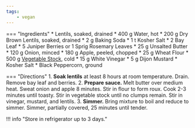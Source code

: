 ```yaml
---
tags:
    - vegan
---
```

=== "Ingredients"
    * Lentils, soaked, drained
        * 400 g Water, hot
        * 200 g Dry Brown Lentils, soaked, drained
        * 2 g Baking Soda
        * 1 t Kosher Salt
        * 2 Bay Leaf
        * 5 Juniper Berries or 1 Sprig Rosemary Leaves
    * 25 g Unsalted Butter
    * 120 g Onion, minced
    * 180 g Apple, peeled, chopped
    * 25 g Wheat Flour
    * 500 g [Vegetable Stock](../../soups/stocks/vegetable-stock.md), cold
    * 15 g White Vinegar
    * 5 g Dijon Mustard
    * Kosher Salt
    * Black Peppercorn, ground

=== "Directions"
    1. **Soak lentils** at least 8 hours at room temperature. Drain. Remove bay leaf and berries.
    2. **Prepare sauce.** Melt butter over medium heat. Sweat onion and apple 8 minutes. Stir in flour to form roux. Cook 2-3 minutes until toasty. Stir in vegetable stock until no clumps remain. Stir in vinegar, mustard, and lentils.
    3. **Simmer.** Bring mixture to boil and reduce to simmer. Simmer, partially covered, 25 minutes until tender.

!!! info "Store in refrigerator up to 3 days."

[^bittman]:
    {{ cite.bittman_how_to_cook_everything }}
    "Lentils, Six Ways."
    431-432.
[^bummi68]:
    bummi68. ["Linsen schwäbisch."](https://www.chefkoch.de/rezepte/272611104325658/Linsen-schwaebisch.html) *Chef Koch.* 29 December 2004.
[^killebrew]:
    Killebrew, Kimberly. ["Swabian-style German Lentils with Spaetzle (Schwäbische Linsen mit Spätzle)."](https://www.daringgourmet.com/swabian-style-german-lentils-with-spaetzle-schwabische-linsen-mit-spatzle/) *The Daring Gourmet.* 6 April 2015.
[^krollekopp]:
    krollekopp. ["Schwäbische Linsen mit Spätzle und Saitenwürstchen."](https://www.chefkoch.de/rezepte/2103441339486118/Schwaebische-Linsen-mit-Spaetzle-und-Saitenwuerstchen.html) *Chef Koch.* 12 June 2012.
